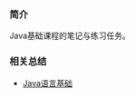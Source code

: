 ### 简介

Java基础课程的笔记与练习任务。

### 相关总结

- [Java语言基础](https://www.yuque.com/smallyu/summary/java-language-foundation)